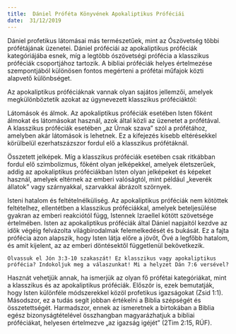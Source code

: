 ```yaml
---
title:  Dániel Próféta Könyvének Apokaliptikus Próféciái
date:  31/12/2019
---
```


Dániel profetikus látomásai más természetűek, mint az Ószövetség többi prófétájának üzenetei. Dániel próféciái az apokaliptikus próféciák kategóriájába esnek, míg a legtöbb ószövetségi prófécia a klasszikus próféciák csoportjához tartozik. A bibliai próféciák helyes értelmezése szempontjából különösen fontos megérteni a prófétai műfajok közti alapvető különbséget.

Az apokaliptikus próféciáknak vannak olyan sajátos jellemzői, amelyek megkülönböztetik azokat az úgynevezett klasszikus próféciáktól:

Látomások és álmok. Az apokaliptikus próféciák esetében Isten főként álmokat és látomásokat használ, azok által közli az üzenetet a prófétával. A klasszikus próféciák esetében „az Úrnak szava” szól a prófétához, amelyben akár látomások is lehetnek. Ez a kifejezés kisebb eltérésekkel körülbelül ezerhatszázszor fordul elő a klasszikus prófétáknál.

Összetett jelképek. Míg a klasszikus próféciák esetében csak ritkábban fordul elő szimbolizmus, főként olyan jelképekkel, amelyek életszerűek, addig az apokaliptikus próféciákban Isten olyan jelképeket és képeket használ, amelyek eltérnek az emberi valóságtól, mint például „keverék állatok” vagy szárnyakkal, szarvakkal ábrázolt szörnyek.

Isteni hatalom és feltételnélküliség. Az apokaliptikus próféciák nem kötöttek feltételhez, ellentétben a klasszikus próféciákkal, amelyek beteljesülése gyakran az emberi reakciótól függ, Istennek Izraellel kötött szövetsége értelmében. Isten az apokaliptikus próféciák által Dániel napjaitól kezdve az idők végéig felvázolta világbirodalmak felemelkedését és bukását. Ez a fajta prófécia azon alapszik, hogy Isten látja előre a jövőt, Övé a legfőbb hatalom, és amit kijelent, az az emberi döntésektől függetlenül bekövetkezik.

`Olvassuk el Jón 3:3-10 szakaszát! Ez klasszikus vagy apokaliptikus prófécia? Indokoljuk meg a válaszunkat! Mi a helyzet Dán 7:6 versével?`

Hasznát vehetjük annak, ha ismerjük az olyan fő prófétai kategóriákat, mint a klasszikus és az apokaliptikus próféciák. Először is, ezek bemutatják, hogy Isten különféle módszerekkel közöl profetikus igazságokat (Zsid 1:1). Másodszor, ez a tudás segít jobban értékelni a Biblia szépségét és összetettségét. Harmadszor, ennek az ismeretnek a birtokában a Biblia egész bizonyságtételével összhangban magyarázhatjuk a bibliai próféciákat, helyesen értelmezve „az igazság igéjét” (2Tim 2:15, RÚF).